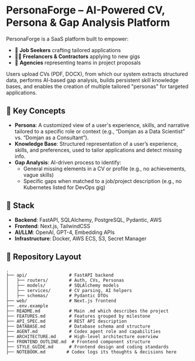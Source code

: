 # PersonaForge – AI-Powered CV, Persona & Gap Analysis Platform

PersonaForge is a SaaS platform built to empower:
- 🎯 **Job Seekers** crafting tailored applications
- 🧑‍💻 **Freelancers & Contractors** applying to new gigs
- 🏢 **Agencies** representing teams in project proposals

Users upload CVs (PDF, DOCX), from which our system extracts structured data, performs AI-based gap analysis, builds persistent skill knowledge bases, and enables the creation of multiple tailored "personas" for targeted applications.

## 🧠 Key Concepts

- **Persona**: A customized view of a user's experience, skills, and narrative tailored to a specific role or context (e.g., “Domjan as a Data Scientist” vs. “Domjan as a Consultant”).
- **Knowledge Base**: Structured representation of a user’s experience, skills, and preferences, used to tailor applications and detect missing info.
- **Gap Analysis**: AI-driven process to identify:
  - General missing elements in a CV or profile (e.g., no achievements, vague skills)
  - Specific gaps when matched to a job/project description (e.g., no Kubernetes listed for DevOps gig)

## 🧱 Stack

- **Backend**: FastAPI, SQLAlchemy, PostgreSQL, Pydantic, AWS
- **Frontend**: Next.js, TailwindCSS
- **AI/LLM**: OpenAI, GPT-4, Embedding APIs
- **Infrastructure**: Docker, AWS ECS, S3, Secret Manager

## 📂 Repository Layout

```
.
├── api/                # FastAPI backend
│   ├── routers/        # Auth, CVs, Personas
│   ├── models/         # SQLAlchemy models
│   ├── services/       # CV parsing, AI helpers
│   ├── schemas/        # Pydantic DTOs
├── web/                # Next.js frontend
├── .env.example
├── README.md           # Main .md which describes the project
├── FEATURES.md         # Features grouped by milestone
├── API_SPEC.md         # REST API description
├── DATABASE.md         # Database schema and structure
├── AGENT.md            # Codex agent role and capabilities
├── ARCHITECTURE.md     # High-level architecture overview
├── FRONTEND_OUTLINE.md  # Frontend component structure
├── STYLE_GUIDE.md      # Frontend design and coding standards
├── NOTEBOOK.md        # Codex logs its thoughts & decisions here
```

